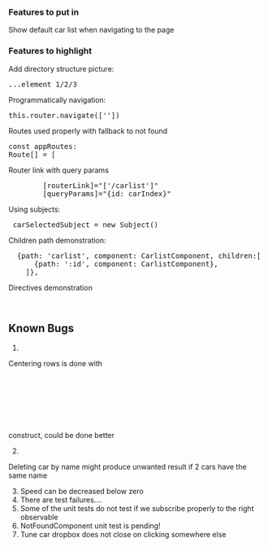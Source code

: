 ### Features to put in

Show default car list when navigating to the page

### Features to highlight

Add directory structure picture: <pre>...element 1/2/3</pre>
Programmatically navigation: <pre>this.router.navigate([''])</pre>
Routes used properly with fallback to not found <pre>const appRoutes: Route[] = [</pre>

Router link with query params
<pre>
        [routerLink]="['/carlist']"
        [queryParams]="{id: carIndex}"
</pre>

Using subjects:
<pre>
 carSelectedSubject = new Subject<Car>()
</pre>

Children path demonstration:
<pre>
  {path: 'carlist', component: CarlistComponent, children:[
      {path: ':id', component: CarlistComponent},
    ]},
</pre>

Directives demonstration
<pre>
<div *ngIf="selectedCar">
</pre>


## Known Bugs
1.
Centering rows is done with
<pre>
  <div class="col-xs-4"></div>
  <div class="col-xs-4"></div>
  <div class="col-xs-4"></div>
</pre>

construct, could be done better

2.
Deleting car by name might produce unwanted result if 2 cars have the same name

3. Speed can be decreased below zero
4. There are test failures....
5. Some of the unit tests do not test if we subscribe properly to the right observable
6. NotFoundComponent unit test is pending!
7. Tune car dropbox does not close on clicking somewhere else
